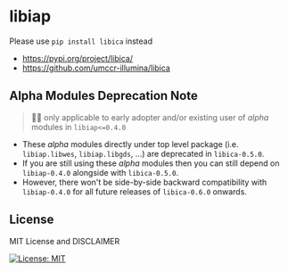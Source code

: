 # libiap

Please use `pip install libica` instead
- https://pypi.org/project/libica/
- https://github.com/umccr-illumina/libica

## Alpha Modules Deprecation Note

> 🙋‍♂️ only applicable to early adopter and/or existing user of _alpha_ modules in `libiap<=0.4.0`

- These _alpha_ modules directly under top level package (i.e. `libiap.libwes`, `libiap.libgds`, ...) are deprecated in `libica-0.5.0`.
- If you are still using these _alpha_ modules then you can still depend on `libiap-0.4.0` alongside with `libica-0.5.0`.
- However, there won't be side-by-side backward compatibility with `libiap-0.4.0` for all future releases of `libica-0.6.0` onwards.

## License

MIT License and DISCLAIMER

[![License: MIT](https://img.shields.io/badge/License-MIT-yellow.svg)](https://opensource.org/licenses/MIT)
